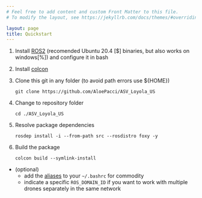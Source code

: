 ```yaml
---
# Feel free to add content and custom Front Matter to this file.
# To modify the layout, see https://jekyllrb.com/docs/themes/#overriding-theme-defaults

layout: page
title: Quickstart
---
```


1. Install [ROS2](https://docs.ros.org/en/foxy/Installation.html) (recomended Ubuntu 20.4 [$] binaries, but also works on windows[%]) and configure it in bash
2. Install [colcon](https://docs.ros.org/en/foxy/Tutorials/Colcon-Tutorial.html)
3. Clone this git in any folder (to avoid path errors use ${HOME})

   `git clone https://github.com/AloePacci/ASV_Loyola_US`
4. Change to repository folder

   `cd ./ASV_Loyola_US`
5. Resolve package dependencies 

   `rosdep install -i --from-path src --rosdistro foxy -y`
6. Build the package

   `colcon build --symlink-install`


- (optional)
  - add the [aliases](./aliases.html) to your `~/.bashrc` for commodity
  - indicate a specific `ROS_DOMAIN_ID` if you want to work with multiple drones separately in the same network